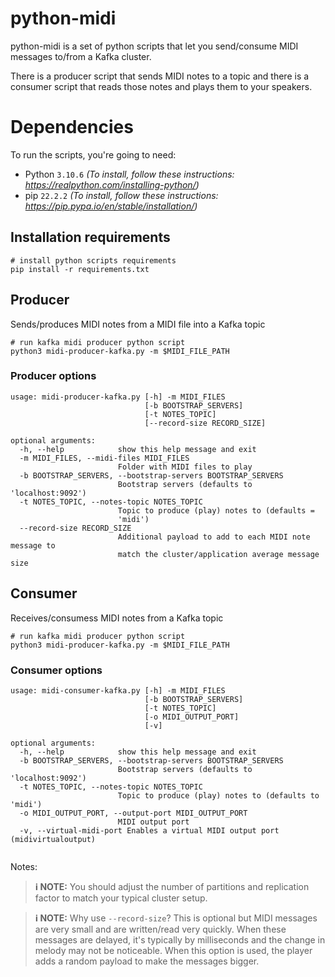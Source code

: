 # python-midi

python-midi is a set of python scripts that let you send/consume MIDI messages to/from a Kafka cluster. 

There is a producer script that sends MIDI notes to a topic and there is a consumer script that reads those notes and plays them to your speakers.

# Dependencies

To run the scripts, you're going to need:

- Python `3.10.6` _(To install, follow these instructions: https://realpython.com/installing-python/)_
- pip `22.2.2` _(To install, follow these instructions: https://pip.pypa.io/en/stable/installation/)_
## Installation requirements

```
# install python scripts requirements
pip install -r requirements.txt
```
## Producer

Sends/produces MIDI notes from a MIDI file into a Kafka topic

```
# run kafka midi producer python script
python3 midi-producer-kafka.py -m $MIDI_FILE_PATH
```
### Producer options

```
usage: midi-producer-kafka.py [-h] -m MIDI_FILES 
                              [-b BOOTSTRAP_SERVERS]
                              [-t NOTES_TOPIC]
                              [--record-size RECORD_SIZE]

optional arguments:
  -h, --help            show this help message and exit
  -m MIDI_FILES, --midi-files MIDI_FILES
                        Folder with MIDI files to play
  -b BOOTSTRAP_SERVERS, --bootstrap-servers BOOTSTRAP_SERVERS
                        Bootstrap servers (defaults to 'localhost:9092')
  -t NOTES_TOPIC, --notes-topic NOTES_TOPIC
                        Topic to produce (play) notes to (defaults =
                        'midi')
  --record-size RECORD_SIZE
                        Additional payload to add to each MIDI note message to
                        match the cluster/application average message size
```
## Consumer

Receives/consumess MIDI notes from a Kafka topic

```
# run kafka midi producer python script
python3 midi-producer-kafka.py -m $MIDI_FILE_PATH
```
### Consumer options

```
usage: midi-consumer-kafka.py [-h] -m MIDI_FILES 
                              [-b BOOTSTRAP_SERVERS]
                              [-t NOTES_TOPIC]
                              [-o MIDI_OUTPUT_PORT]
                              [-v]
                              
optional arguments:
  -h, --help            show this help message and exit
  -b BOOTSTRAP_SERVERS, --bootstrap-servers BOOTSTRAP_SERVERS
                        Bootstrap servers (defaults to 'localhost:9092')
  -t NOTES_TOPIC, --notes-topic NOTES_TOPIC
                        Topic to produce (play) notes to (defaults to 'midi')
  -o MIDI_OUTPUT_PORT, --output-port MIDI_OUTPUT_PORT
                        MIDI output port
  -v, --virtual-midi-port Enables a virtual MIDI output port (midivirtualoutput)
  
```

Notes: 
> **ℹ️ NOTE:** You should adjust the number of partitions and replication factor to match your typical cluster setup.

> **ℹ️ NOTE:** Why use `--record-size`? This is optional but MIDI messages are very small and are written/read very quickly. When these messages are delayed, it's typically by milliseconds and the change in melody may not be noticeable. When this option is used, the player adds a random payload to make the messages bigger.   
